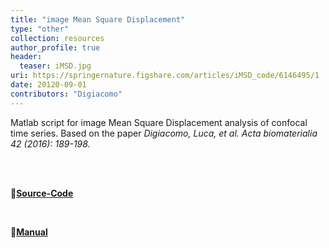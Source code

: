 ```yaml
---
title: "image Mean Square Displacement"
type: "other"
collection: resources
author_profile: true
header:
  teaser: iMSD.jpg
uri: https://springernature.figshare.com/articles/iMSD_code/6146495/1
date: 20120-09-01
contributors: "Digiacomo"
---
```


<p align= "justify">

Matlab script for image Mean Square Displacement analysis of confocal time series. Based on the paper <em>Digiacomo, Luca, et al. Acta biomaterialia 42 (2016): 189-198.</em>

<br><br>

🔗<b><u><a href="{{ page.uri }}">Source-Code</a></u></b>

<br>

🔗<b><u><a href="https://springernature.figshare.com/articles/dataset/Tutorial/6146489">Manual</a></u></b><span class="info">


